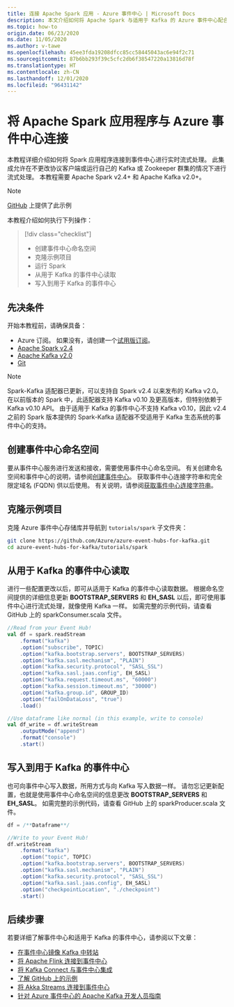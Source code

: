```yaml
---
title: 连接 Apache Spark 应用 - Azure 事件中心 | Microsoft Docs
description: 本文介绍如何将 Apache Spark 与适用于 Kafka 的 Azure 事件中心配合使用。
ms.topic: how-to
origin.date: 06/23/2020
ms.date: 11/05/2020
ms.author: v-tawe
ms.openlocfilehash: 45ee3fda19208dfcc85cc58445043ac6e94f2c71
ms.sourcegitcommit: 87b6bb293f39c5cfc2db6f38547220a13816d78f
ms.translationtype: HT
ms.contentlocale: zh-CN
ms.lasthandoff: 12/01/2020
ms.locfileid: "96431142"
---
```

# <a name="connect-your-apache-spark-application-with-azure-event-hubs"></a>将 Apache Spark 应用程序与 Azure 事件中心连接
本教程详细介绍如何将 Spark 应用程序连接到事件中心进行实时流式处理。 此集成允许在不更改协议客户端或运行自己的 Kafka 或 Zookeeper 群集的情况下进行流式处理。 本教程需要 Apache Spark v2.4+ 和 Apache Kafka v2.0+。

> [!NOTE]
> [GitHub](https://github.com/Azure/azure-event-hubs-for-kafka/tree/master/tutorials/spark/) 上提供了此示例

本教程介绍如何执行下列操作：
> [!div class="checklist"]
> * 创建事件中心命名空间
> * 克隆示例项目
> * 运行 Spark
> * 从用于 Kafka 的事件中心读取
> * 写入到用于 Kafka 的事件中心

## <a name="prerequisites"></a>先决条件

开始本教程前，请确保具备：
-   Azure 订阅。 如果没有，请创建一个[试用版订阅](https://www.microsoft.com/china/azure/index.html?fromtype=cn)。
-   [Apache Spark v2.4](https://spark.apache.org/downloads.html)
-   [Apache Kafka v2.0]( https://kafka.apache.org/20/documentation.html)
-   [Git](https://www.git-scm.com/downloads)

> [!NOTE]
> Spark-Kafka 适配器已更新，可以支持自 Spark v2.4 以来发布的 Kafka v2.0。 在以前版本的 Spark 中，此适配器支持 Kafka v0.10 及更高版本，但特别依赖于 Kafka v0.10 API。 由于适用于 Kafka 的事件中心不支持 Kafka v0.10，因此 v2.4 之前的 Spark 版本提供的 Spark-Kafka 适配器不受适用于 Kafka 生态系统的事件中心的支持。


## <a name="create-an-event-hubs-namespace"></a>创建事件中心命名空间
要从事件中心服务进行发送和接收，需要使用事件中心命名空间。 有关创建命名空间和事件中心的说明，请参阅[创建事件中心](event-hubs-create.md)。 获取事件中心连接字符串和完全限定域名 (FQDN) 供以后使用。 有关说明，请参阅[获取事件中心连接字符串](event-hubs-get-connection-string.md)。 

## <a name="clone-the-example-project"></a>克隆示例项目
克隆 Azure 事件中心存储库并导航到 `tutorials/spark` 子文件夹：

```bash
git clone https://github.com/Azure/azure-event-hubs-for-kafka.git
cd azure-event-hubs-for-kafka/tutorials/spark
```

## <a name="read-from-event-hubs-for-kafka"></a>从用于 Kafka 的事件中心读取
进行一些配置更改以后，即可从适用于 Kafka 的事件中心读取数据。 根据命名空间提供的详细信息更新 **BOOTSTRAP_SERVERS** 和 **EH_SASL** 以后，即可使用事件中心进行流式处理，就像使用 Kafka 一样。 如需完整的示例代码，请查看 GitHub 上的 sparkConsumer.scala 文件。 

```scala
//Read from your Event Hub!
val df = spark.readStream
    .format("kafka")
    .option("subscribe", TOPIC)
    .option("kafka.bootstrap.servers", BOOTSTRAP_SERVERS)
    .option("kafka.sasl.mechanism", "PLAIN")
    .option("kafka.security.protocol", "SASL_SSL")
    .option("kafka.sasl.jaas.config", EH_SASL)
    .option("kafka.request.timeout.ms", "60000")
    .option("kafka.session.timeout.ms", "30000")
    .option("kafka.group.id", GROUP_ID)
    .option("failOnDataLoss", "true")
    .load()

//Use dataframe like normal (in this example, write to console)
val df_write = df.writeStream
    .outputMode("append")
    .format("console")
    .start()
```

## <a name="write-to-event-hubs-for-kafka"></a>写入到用于 Kafka 的事件中心
也可向事件中心写入数据，所用方式与向 Kafka 写入数据一样。 请勿忘记更新配置，也就是使用事件中心命名空间的信息更改 **BOOTSTRAP_SERVERS** 和 **EH_SASL**。  如需完整的示例代码，请查看 GitHub 上的 sparkProducer.scala 文件。 

```scala
df = /**Dataframe**/

//Write to your Event Hub!
df.writeStream
    .format("kafka")
    .option("topic", TOPIC)
    .option("kafka.bootstrap.servers", BOOTSTRAP_SERVERS)
    .option("kafka.sasl.mechanism", "PLAIN")
    .option("kafka.security.protocol", "SASL_SSL")
    .option("kafka.sasl.jaas.config", EH_SASL)
    .option("checkpointLocation", "./checkpoint")
    .start()
```



## <a name="next-steps"></a>后续步骤
若要详细了解事件中心和适用于 Kafka 的事件中心，请参阅以下文章：  

- [在事件中心镜像 Kafka 中转站](event-hubs-kafka-mirror-maker-tutorial.md)
- [将 Apache Flink 连接到事件中心](event-hubs-kafka-flink-tutorial.md)
- [将 Kafka Connect 与事件中心集成](event-hubs-kafka-connect-tutorial.md)
- [了解 GitHub 上的示例](https://github.com/Azure/azure-event-hubs-for-kafka)
- [将 Akka Streams 连接到事件中心](event-hubs-kafka-akka-streams-tutorial.md)
- [针对 Azure 事件中心的 Apache Kafka 开发人员指南](apache-kafka-developer-guide.md)

